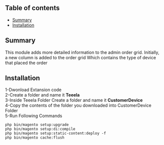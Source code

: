 
## Table of contents

- [Summary](#summary)
- [Installation](#installation)

## Summary


This module adds more detailed information to the admin order grid. Initially, a new column is added to the order grid Which contains the type of device that placed the order

## Installation
1-Dwonload Extansion code <br>
2-Create a folder and name it <strong>Teeela</strong> <br>
3-Inside Teeela Folder Create a folder and name it <strong>CustomerDevice</strong><br>
4-Copy the contents of the folder you downloaded into CustomerDevice Folder<br>
5-Run Following  Commands

```
php bin/magento setup:upgrade
php bin/magento setup:di:compile
php bin/magento setup:static-content:deploy -f
php bin/magento cache:flush

```

